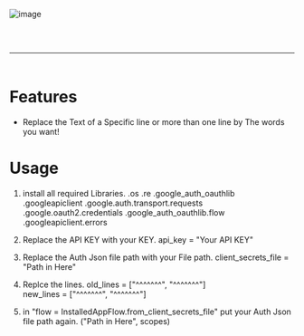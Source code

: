 ![image](https://user-images.githubusercontent.com/64253660/232464382-73c13477-81f6-44ba-b913-c891a47e8a20.png)

<hr style="border-radius: 2%; margin-top: 60px; margin-bottom: 60px;" noshade="" size="20" width="100%">

# Features

-   Replace the Text of a Specific line or more than one line by The words you want!

# Usage

1. install all required Libraries.
  .os
  .re
  .google_auth_oauthlib
  .googleapiclient
  .google.auth.transport.requests
  .google.oauth2.credentials
  .google_auth_oauthlib.flow
  .googleapiclient.errors

2. Replace the API KEY with your KEY.
  api_key = "Your API KEY"
  
3. Replace the Auth Json file path with your File path.
  client_secrets_file = "Path in Here"

4. Replce the lines.
  old_lines = ["^^^^^^^", "^^^^^^^"]<br>
  new_lines = ["^^^^^^^", "^^^^^^^"]

5. in "flow = InstalledAppFlow.from_client_secrets_file" put your Auth Json file path again.
  ("Path in Here", scopes)
